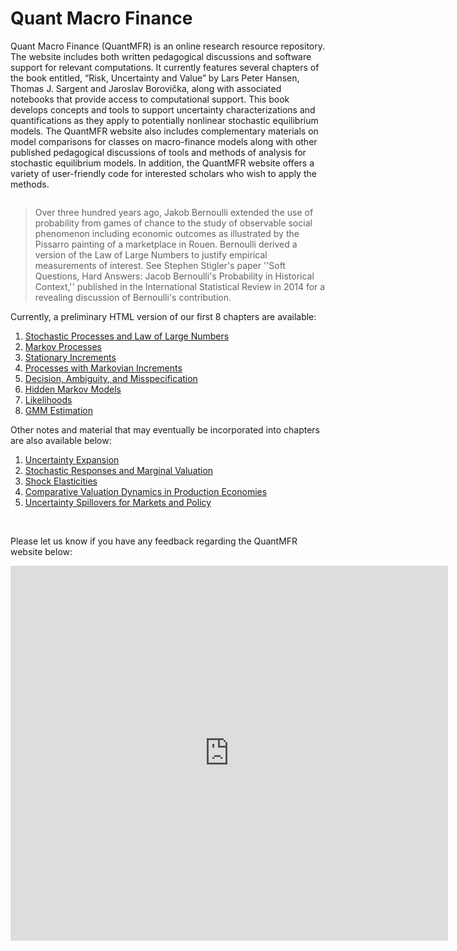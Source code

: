 # Quant Macro Finance
Quant Macro Finance (QuantMFR) is an online research resource repository. The website includes both written pedagogical discussions and software support for relevant computations. It currently features several chapters of the book entitled, “Risk, Uncertainty and Value” by Lars Peter Hansen, Thomas J. Sargent and Jaroslav Borovička, along with associated notebooks that provide access to computational support. This book develops concepts and tools to support uncertainty characterizations and quantifications as they apply to potentially nonlinear stochastic equilibrium models. The QuantMFR website also includes complementary materials on model comparisons for classes on macro-finance models along with other published pedagogical discussions of tools and methods of analysis for stochastic equilibrium models. In addition, the QuantMFR website offers a variety of user-friendly code for interested scholars who wish to apply the methods.

```{image} images/bernoulli_pissarro.jpg
```  
> Over three hundred years ago, Jakob Bernoulli extended the use of probability from games of chance to the study of observable social phenomenon including economic outcomes as illustrated by the Pissarro painting of a marketplace in Rouen.  Bernoulli derived a version of the Law of Large Numbers to justify empirical measurements of interest.  See Stephen Stigler's paper ''Soft Questions, Hard Answers: Jacob Bernoulli's Probability in Historical Context,'' published in the International Statistical Review in 2014 for a revealing discussion of Bernoulli's contribution. 



<!-- QMF provides students with the pedagogical and coding resources required to solve dynamic stochastic general equilibrium models under uncertainty and to compute corresponding:
<br>
- <i>Stationary densities</i>, the distribution of variables of interest under stationarity, </li>
- <i>Shock-exposure elasticities</i>, which capture the exposure of macroeconomic processes to shocks over different investment horizons, and </li>
- <i>Shock-price elasticities</i>, which capture changes in risk compensations associated with shock exposures over different investment horizons</li>
<br> -->

Currently, a preliminary HTML version of our first 8 chapters are available: 
1. [Stochastic Processes and Law of Large Numbers](book/example_out_c1_v2.md)
2. [Markov Processes](book/example_out_c2_v2.md)
3. [Stationary Increments](book/example_out_c3_v2.md)
4. [Processes with Markovian Increments](book/example_out_c4_v2.md)
5. [Decision, Ambiguity, and Misspecification](book/decision_book_draft.md)
6. [Hidden Markov Models](book/example_out_c5_v2.md)
7. [Likelihoods](book/example_out_c6_v2.md)
8. [GMM Estimation](book/gmmcurrent_lars_v9.md)

Other notes and material that may eventually be incorporated into chapters are also available below: 

<!-- First, we explain the theoretical background and numerical solution of expansion method to solve nonlinear DSGE models with recursive utility function.  -->

1. [Uncertainty Expansion](theory/manuscript.md)
2. [Stochastic Responses and Marginal Valuation](book/stochastic_impulse_response.md)
3. [Shock Elasticities](continuous_global_solution/manuscript.md)
4. [Comparative Valuation Dynamics in Production Economies](comparing_dsge/manuscript.md)
5. [Uncertainty Spillovers for Markets and Policy](uncertainty_spillovers/manuscript)
<!-- 2. [Numerical Solution: Expansion Suite](theory/quickguide_update.ipynb) -->

<!-- Second, we introduce frameworks to solve price and exposure elasticities in both discrete time and continuous time.  -->

<!-- 3. [Shock Elasticity: Discrete Time](continuous_global_solution/shockelasticity.ipynb)
4. [Shock Elasticity: Continuous Time](continuous_global_solution/shockelasticitycontinuous.ipynb) 
 -->

<br>  


Please let us know if you have any feedback regarding the QuantMFR website below:
<iframe src="https://docs.google.com/forms/d/e/1FAIpQLSeALWKJ0SqP39Jk8DAIOSICa8q1n-lBsH3hTY9XxnPVoRi7_A/viewform?embedded=true" width="700" height="600" frameborder="0" marginheight="0" marginwidth="0">QuantMFR Feedback</iframe>  

<!-- <p>The series is divided into <i>discrete and local</i> and <i>continuous and global</i> methods. Local methods are based on perturbing around the steady state in order to approximate policy and valuation functions in a neighbourhood around the steady state, whereas global methods allow us to compute these functions across the domain.</p>
<br><br> -->
<!-- You can find Professor Hansen's lecture notes and support material for his second year asset pricing class <a href = "https://larspeterhansen.org/class-notes/">here</a>.  -->